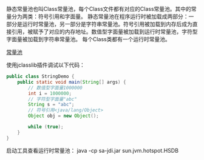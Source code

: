 静态常量池也叫Class常量池，每个Class文件都有对应的Class常量池。其中的常量分为两类：符号引用和字面量。
静态常量池在程序运行时被加载成两部分：一部分是运行时常量池，另一部分是字符串常量池。符号引用被加载到内存后成为直接引用，被赋予了对应的内存地址。数值型字面量被加载到运行时常量池，字符型字面量被加载到字符串常量池。
每个Class类都有一个运行时常量池。

[常量池](drawio/常量池.drawio ':include :type=code')

使用jclasslib插件调试以下代码：
```java
public class StringDemo {
    public static void main(String[] args) {
        // 数值型字面量1000000
        int i = 1000000;
        // 字符型字面量"abc"
        String s = "abc";
        // 符号引用<java/lang/Object>
        Object obj = new Object();

        while (true);
    }
}
```

启动工具查看运行时常量池：
java -cp sa-jdi.jar sun.jvm.hotspot.HSDB
